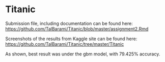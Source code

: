 # Titanic
Submission file, including documentation can be found here:
https://github.com/TalBarami/Titanic/blob/master/assignment2.Rmd

Screenshots of the results from Kaggle site can be found here:
https://github.com/TalBarami/Titanic/tree/master/Titanic

As shown, best result was under the gbm model, with 79.425% accuracy.
